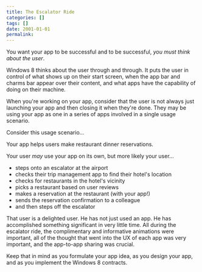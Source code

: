 ```yaml
---
title: The Escalator Ride
categories: []
tags: []
date: 2001-01-01
permalink: 
---
```


You want your app to be successful and to be successful, _you must think about the user_.
<!-- more -->

Windows 8 thinks about the user through and through. It puts the user in control of what shows up on their start screen, when the app bar and charms bar appear over their content, and what apps have the capability of doing on their machine.

When you're working on your app, consider that the user is not always just launching your app and then closing it when they're done. They may be using your app as one in a series of apps involved in a single usage scenario.

Consider this usage scenario...

Your app helps users make restaurant dinner reservations.

Your user _may_ use your app on its own, but more likely your user...

*   steps onto an escalator at the airport
*   checks their trip management app to find their hotel's location
*   checks for restaurants in the hotel's vicinity
*   picks a restaurant based on user reviews
*   makes a reservation at the restaurant (with your app!)
*   sends the reservation confirmation to a colleague
*   and then steps off the escalator

That user is a delighted user. He has not just used an app. He has accomplished something significant in very little time. All during the escalator ride, the complimentary and informative animations were important, all of the thought that went into the UX of each app was very important, and the app-to-app sharing was crucial.

Keep that in mind as you formulate your app idea, as you design your app, and as you implement the Windows 8 contracts.